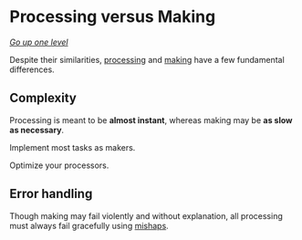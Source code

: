 # Processing versus Making

[_Go up one level_](readme.md)

Despite their similarities, [processing](processing.md) and [making](making.md) have a few fundamental differences.

## Complexity

Processing is meant to be **almost instant**, whereas making may be **as slow as necessary**.

Implement most tasks as makers.

Optimize your processors.

## Error handling

Though making may fail violently and without explanation, all processing must always fail gracefully using [mishaps](mishaps.md).
